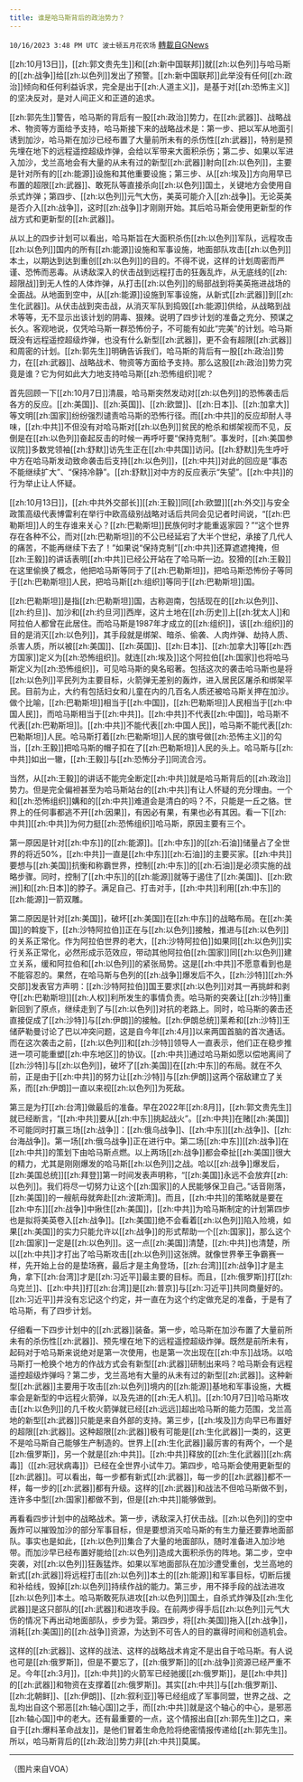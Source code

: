 ```yaml
---
title: 谁是哈马斯背后的政治势力？
---
```

`10/16/2023 3:48 PM UTC 波士顿五月花农场` [轉載自GNews](https://gnews.org/articles/1840932)

[[zh:10月13日]]，[[zh:郭文贵先生]]和[[zh:新中国联邦]]就[[zh:以色列]]与哈马斯的[[zh:战争]]给[[zh:以色列]]发出了预警。[[zh:新中国联邦]]此举没有任何[[zh:政治]]倾向和任何利益诉求，完全是出于[[zh:人道主义]]，是基于对[[zh:恐怖主义]]的坚决反对，是对人间正义和正道的追求。

[[zh:郭先生]]警告，哈马斯的背后有一股[[zh:政治]]势力，在[[zh:武器]]、战略战术、物资等方面给予支持，哈马斯接下来的战略战术是：第一步、把以军从地面引诱到加沙，哈马斯在加沙已经布置了大量前所未有的杀伤性[[zh:武器]]，特别是预先埋在地下的远程遥控超级炸弹，会给以军带来大面积杀伤；第二步、如果以军进入加沙，戈兰高地会有大量的从未有过的新型[[zh:武器]]射向[[zh:以色列]]，主要是针对所有的[[zh:能源]]设施和其他重要设施；第三步、从[[zh:埃及]]方向用早已布置的超限[[zh:武器]]、敢死队等直接杀向[[zh:以色列]]国土，关键地方会使用自杀式炸弹；第四步、[[zh:以色列]]元气大伤，美英可能介入[[zh:战争]]。无论英美是否介入[[zh:战争]]，这时[[zh:战争]]才刚刚开始。其后哈马斯会使用更新型的作战方式和更新型的[[zh:武器]]。

从以上的四步计划可以看出，哈马斯旨在大面积杀伤[[zh:以色列]]军队，远程攻击[[zh:以色列]]国内的所有[[zh:能源]]设施和军事设施，地面部队攻击[[zh:以色列]]本土，以期达到达到重创[[zh:以色列]]的目的。不得不说，这样的计划周密而严谨、恐怖而恶毒。从诱敌深入的伏击战到远程打击的狂轰乱炸，从无底线的[[zh:超限战]]到无人性的人体炸弹，从打击[[zh:以色列]]的局部战到将美英拖进战场的全面战。从地面到空中，从[[zh:能源]]设施到军事设施，从新式[[zh:武器]]到[[zh:生化武器]]。从伏击战到突击战，从消灭军队到捣毁[[zh:能源]]供给，从战略到战术等等，无不显示出该计划的阴毒、狠辣。说明了四步计划的准备之充分、预谋之长久。客观地说，仅凭哈马斯一群恐怖份子，不可能有如此“完美”的计划。哈马斯既没有远程遥控超级炸弹，也没有什么新型[[zh:武器]]，更不会有超限[[zh:武器]]和周密的计划。[[zh:郭先生]]明确告诉我们，哈马斯的背后有一股[[zh:政治]]势力，在[[zh:武器]]、战略战术、物资等方面给予支持。那么这股[[zh:政治]]势力究竟是谁？它为何如此大力地支持哈马斯[[zh:恐怖组织]]呢？

首先回顾一下[[zh:10月7日]]清晨，哈马斯突然发动对[[zh:以色列]]的恐怖袭击后各方的反应。[[zh:美国]]、[[zh:英国]]、[[zh:欧盟]]、[[zh:日本]]、[[zh:加拿大]]等文明[[zh:国家]]纷纷强烈谴责哈马斯的恐怖行径。而[[zh:中共]]的反应却耐人寻味，[[zh:中共]]不但没有对哈马斯对[[zh:以色列]]贫民的枪杀和绑架视而不见，反倒是在[[zh:以色列]]奋起反击的时候一再呼吁要“保持克制”。事发时，[[zh:美国参议院]]多数党领袖[[zh:舒默]]访先生正在[[zh:中共国]]访问。[[zh:舒默]]先生呼吁中方在哈马斯发动致命袭击后支持[[zh:以色列]]，[[zh:中共]]对此的回应是“事态不能继续扩大”、“保持冷静”。[[zh:舒默]]对中方的反应表示“失望”。[[zh:中共]]的行为举止让人怀疑。

[[zh:10月13日]]，[[zh:中共外交部长]][[zh:王毅]]同[[zh:欧盟]][[zh:外交]]与安全政策高级代表博雷利在举行中欧高级别战略对话后共同会见记者时间说，“[[zh:巴勒斯坦]]人的生存谁来关心？[[zh:巴勒斯坦]]民族何时才能重返家园？”“这个世界存在各种不公，而对[[zh:巴勒斯坦]]的不公已经延宕了大半个世纪，承接了几代人的痛苦，不能再继续下去了！”如果说“保持克制”[[zh:中共]]还算遮遮掩掩，但[[zh:王毅]]的讲话表明[[zh:中共]]已经公开站在了哈马斯一边。狡猾的[[zh:王毅]]在这里偷换了概念，他把哈马斯等同于了[[zh:巴勒斯坦]]，把哈马斯恐怖份子等同于[[zh:巴勒斯坦]]人民，把哈马斯[[zh:组织]]等同于[[zh:巴勒斯坦]]国。

[[zh:巴勒斯坦]]是指[[zh:巴勒斯坦]]国，古称迦南，包括现在的[[zh:以色列]]、[[zh:约旦]]、加沙和[[zh:约旦河]]西岸，这片土地在[[zh:历史]]上[[zh:犹太人]]和阿拉伯人都曾在此居住。而哈马斯是1987年才成立的[[zh:组织]]，该[[zh:组织]]的目的是消灭[[zh:以色列]]，其手段就是绑架、暗杀、偷袭、人肉炸弹、劫持人质、杀害人质，所以被[[zh:美国]]、[[zh:英国]]、[[zh:日本]]、[[zh:加拿大]]等[[zh:西方国家]]定义为[[zh:恐怖组织]]。就连[[zh:埃及]]这个阿拉伯[[zh:国家]]也将哈马斯定义为[[zh:恐怖组织]]，可见哈马斯的臭名昭著。包括这次的袭击哈马斯也是将[[zh:以色列]]平民列为主要目标，火箭弹无差别的轰炸，进入居民区屠杀和绑架平民。目前为止，大约有包括妇女和儿童在内的几百名人质还被哈马斯关押在加沙。做个比喻，[[zh:巴勒斯坦]]相当于[[zh:中国]]，[[zh:巴勒斯坦]]人民相当于[[zh:中国人民]]，而哈马斯相当于[[zh:中共]]。[[zh:中共]]不代表[[zh:中国]]，哈马斯不代表[[zh:巴勒斯坦]]。[[zh:中共]]不能代表[[zh:中国人民]]，哈马斯不能代表[[zh:巴勒斯坦]]人民。哈马斯打着[[zh:巴勒斯坦]]人民的旗号做[[zh:恐怖主义]]的勾当，[[zh:王毅]]把哈马斯的帽子扣在了[[zh:巴勒斯坦]]人民的头上。哈马斯与[[zh:中共]]如出一辙，[[zh:王毅]]与[[zh:恐怖分子]]同流合污。

当然，从[[zh:王毅]]的讲话不能完全断定[[zh:中共]]就是哈马斯背后的[[zh:政治]]势力。但是完全偏袒甚至为哈马斯站台的[[zh:中共]]有让人怀疑的充分理由。一个和[[zh:恐怖组织]]媾和的[[zh:中共]]难道会是清白的吗？不，只能是一丘之貉。世界上的任何事都逃不开[[zh:因果]]，有因必有果，有果也必有其因。看一下[[zh:中共]][[zh:中共]]为何力挺[[zh:恐怖组织]]哈马斯，原因主要有三个。

第一原因是针对[[zh:中东]]的[[zh:能源]]。[[zh:中东]]的[[zh:石油]]储量占了全世界的将近50%，[[zh:中共]]一直是[[zh:中东]][[zh:石油]]的主要买家。[[zh:中共]]要想与[[zh:美国]]抗衡和称霸世界，控制[[zh:中东]]的[[zh:石油]]是必须实施的战略步骤。同时，控制了[[zh:中东]]的[[zh:能源]]就等于遏住了[[zh:美国]]、[[zh:欧洲]]和[[zh:日本]]的脖子。满足自己、打击对手，[[zh:中共]]利用[[zh:中东]]的[[zh:能源]]一箭双雕。

第二原因是针对[[zh:美国]]，破坏[[zh:美国]]在[[zh:中东]]的战略布局。在[[zh:美国]]的斡旋下，[[zh:沙特阿拉伯]]正在与[[zh:以色列]]接触，推进与[[zh:以色列]]的关系正常化。作为阿拉伯世界的老大，[[zh:沙特阿拉伯]]如果同[[zh:以色列]]实行关系正常化，必然形成示范效应，带动其他阿拉伯[[zh:国家]]同[[zh:以色列]]建立关系，缓和阿拉伯和[[zh:以色列]]的紧张局势。这是[[zh:中共]]不愿意看到也是不能容忍的。果然，在哈马斯与色列的[[zh:战争]]爆发后不久，[[zh:沙特]][[zh:外交部]]发表官方声明：[[zh:沙特阿拉伯]]国王要求[[zh:以色列]]对其一再挑衅和剥夺[[zh:巴勒斯坦]][[zh:人权]]利所发生的事情负责。哈马斯的突袭让[[zh:沙特]]重新回到了原点，继续走到了与[[zh:以色列]]对抗的老路上。同时，哈马斯的袭击还直接促成了[[zh:沙特]]与[[zh:伊朗]]的接触。[[zh:伊朗总统]]莱希和[[zh:沙特]]王储萨勒曼讨论了巴以冲突问题，这是自今年[[zh:4月]]以来两国首脑的首次通话。而在这次袭击之前，[[zh:以色列]]和[[zh:沙特]]领导人一直表示，他们正在稳步推进一项可能重塑[[zh:中东地区]]的协议。[[zh:中共]]通过哈马斯如愿以偿地离间了[[zh:沙特]]与[[zh:以色列]]，破坏了[[zh:美国]]在[[zh:中东]]的布局。就在不久前，正是由于[[zh:中共]]的努力让[[zh:沙特]]与[[zh:伊朗]]这两个宿敌建立了关系，而[[zh:伊朗]]一直以来视[[zh:以色列]]为死敌。

第三是为打[[zh:台湾]]做最后的准备。早在2022年[[zh:8月]]，[[zh:郭文贵先生]]就已经断言，“[[zh:中共]]要从[[zh:中东]]挑起战火”。[[zh:中共]]在赌[[zh:美国]]不可能同时打赢三场[[zh:战争]]：[[zh:俄乌战争]]、[[zh:中东]][[zh:战争]]、[[zh:台海战争]]。第一场[[zh:俄乌战争]]正在进行中。第二场[[zh:中东]][[zh:战争]]在[[zh:中共]]的策划下由哈马斯点燃。以上两场[[zh:战争]]都会牵扯[[zh:美国]]很大的精力，尤其是刚刚爆发的哈马斯[[zh:以色列]]之战。哈以[[zh:战争]]爆发后，[[zh:美国总统]][[zh:拜登]]第一时间发表声明称，“[[zh:美国]]永远不会放弃[[zh:以色列]]。我们将尽一切努力让这个[[zh:国家]]的人民能够保卫自己。”话音刚落，[[zh:美国]]的一艘航母就奔赴[[zh:波斯湾]]。而且，[[zh:中共]]的策略就是要在[[zh:中东]][[zh:战争]]中揪住[[zh:美国]]，[[zh:中共]]为哈马斯制定的计划第四步也是拟将美英卷入[[zh:战争]]。[[zh:美国]]绝不会看着[[zh:以色列]]陷入险境，如果[[zh:美国]]的实力只能允许以[[zh:战争]]的形式帮助一个[[zh:国家]]，那么这个[[zh:国家]]一定是[[zh:以色列]]。这一点[[zh:美国]]清楚，[[zh:中共]]也清楚，所以[[zh:中共]]才打出了哈马斯攻击[[zh:以色列]]这张牌。就像世界拳王争霸赛一样，先开始上台的是垫场赛，最后才是主角登场，[[zh:台湾]][[zh:战争]]才是主角，拿下[[zh:台湾]]才是[[zh:习近平]]最主要的目标。而且，[[zh:俄罗斯]]打[[zh:乌克兰]]、[[zh:中共]]打[[zh:台湾]]是[[zh:普京]]与[[zh:习近平]]共同商量好的。[[zh:习近平]]并没有忘记这个约定，并一直在为这个约定做充足的准备，于是有了哈马斯，有了四步计划。

仔细看一下四步计划中的[[zh:武器]]装备。第一步，哈马斯在加沙布置了大量前所未有的杀伤性[[zh:武器]]、预先埋在地下的远程遥控超级炸弹。既然是前所未有，起码对于哈马斯来说绝对是第一次使用，也是第一次出现在[[zh:中东]]战场。以哈马斯打一枪换个地方的作战方式会有新型[[zh:武器]]研制出来吗？哈马斯会有远程遥控超级炸弹吗？第二步，戈兰高地有大量的从未有过的新型[[zh:武器]]。这种新型[[zh:武器]]主要用于攻击[[zh:以色列]]境内的[[zh:能源]]基地和军事设施，大概率会是新型的中远程火箭弹，以及先进的[[zh:无人机]]。[[zh:10月7日]]哈马斯攻击[[zh:以色列]]的几千枚火箭弹就已经[[zh:远远]]超出哈马斯的能力范围，戈兰高地的新型[[zh:武器]]只能是来自外部的支持。第三步，[[zh:埃及]]方向早已布置好的超限[[zh:武器]]。这种超限[[zh:武器]]极有可能是[[zh:生化武器]]一类的，这更不是哈马斯自己能够生产制造的。世界上[[zh:生化武器]]最厉害的有两个，一个是[[zh:俄罗斯]]，另一个就是[[zh:中共]]。[[zh:中共]]释放的[[zh:生化武器]][[zh:病毒]]（[[zh:冠状病毒]]）已经在全世界小试牛刀。第四步，哈马斯会使用更新型的[[zh:武器]]。可以看出，每一步都有新式[[zh:武器]]，每一步的[[zh:武器]]都不一样，每一步的[[zh:武器]]都有升级。这样的[[zh:武器]]和战法不但哈马斯做不到，连许多中型[[zh:国家]]都做不到，但是[[zh:中共]]能够做到。

再看看四步计划中的战略战术。第一步，诱敌深入打伏击战。[[zh:以色列]]的空中轰炸可以摧毁加沙的部分军事目标，但是要想消灭哈马斯的有生力量还要靠地面部队。事实也是如此，[[zh:以色列]]集合了大量的地面部队，随时准备进入加沙地带。而加沙早已经布置好能给[[zh:以色列]]造成大面积杀伤的阵地。第二步，空中突袭，对[[zh:以色列]]狂轰猛炸。如果以军地面部队在加沙遭受重创，戈兰高地的新式[[zh:武器]]将远程打击[[zh:以色列]]本土的[[zh:能源]]和军事目标，切断后援和补给线，毁掉[[zh:以色列]]持续作战的能力。第三步，用不择手段的战法进攻[[zh:以色列]]本土。哈马斯敢死队进攻[[zh:以色列]]国土，自杀式炸弹及[[zh:生化武器]]是这只部队的[[zh:武器]]和进攻手段。在前两步得手后[[zh:以色列]]元气大伤的情况下再出动地面部队，步步为营。第四步，将[[zh:美国]]拖入[[zh:战争]]，消耗[[zh:美国]]的[[zh:战争]]资源，为达到不可告人的目的赢得时间和创造机会。

这样的[[zh:武器]]、这样的战法、这样的战略战术肯定不是出自于哈马斯。有人说也可是[[zh:俄罗斯]]，但是不要忘了，[[zh:俄罗斯]]的[[zh:战争]]资源已经严重不足。今年[[zh:3月]]，[[zh:中共]]的火箭军已经驰援[[zh:俄罗斯]]，是[[zh:中共]]的[[zh:武器]]和物资在支撑着[[zh:俄罗斯]]。其实[[zh:中共]]与[[zh:俄罗斯]]、[[zh:北朝鲜]]、[[zh:伊朗]]、[[zh:叙利亚]]等已经组成了军事同盟，世界之战、之乱均出自这个邪恶[[zh:轴心国]]之手，而[[zh:中共]]就是这个轴心的中心，是邪恶[[zh:轴心国]]中的老大。还有最重要的一点，这个情报出自[[zh:郭先生]]之口，来自于[[zh:爆料革命战友]]，是他们冒着生命危险将绝密情报传递给[[zh:郭先生]]。所以，哈马斯背后的[[zh:政治]]势力非[[zh:中共]]莫属。

---
（图片来自VOA）
